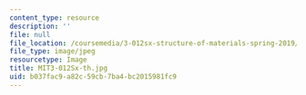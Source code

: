 ```yaml
---
content_type: resource
description: ''
file: null
file_location: /coursemedia/3-012sx-structure-of-materials-spring-2019/b037fac9a82c59cb7ba4bc2015981fc9_MIT3-012Sx-th.jpg
file_type: image/jpeg
resourcetype: Image
title: MIT3-012Sx-th.jpg
uid: b037fac9-a82c-59cb-7ba4-bc2015981fc9
---
```

